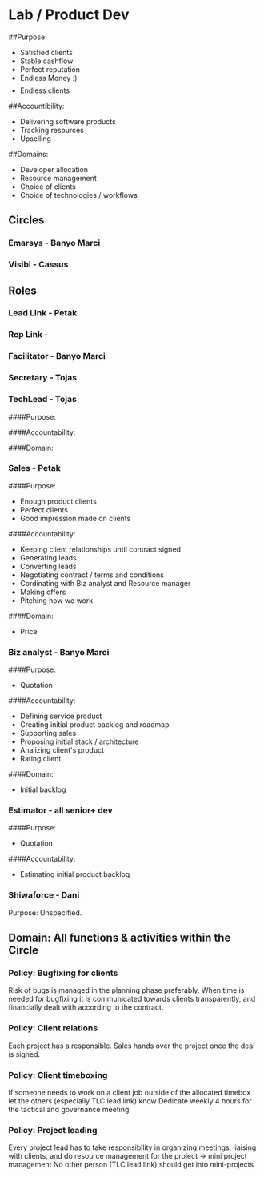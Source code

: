 # Lab / Product Dev
##Purpose:
 - Satisfied clients
 - Stable cashflow
 - Perfect reputation
 - Endless Money :) $$$$
 - Endless clients

##Accountibility:
 - Delivering software products
 - Tracking resources
 - Upselling

##Domains:
 - Developer allocation
 - Resource management
 - Choice of clients
 - Choice of technologies / workflows

## Circles

### Emarsys - Banyo Marci
### Visibl - Cassus

## Roles

### Lead Link - Petak
### Rep Link -
### Facilitator - Banyo Marci
### Secretary - Tojas

### TechLead - Tojas
####Purpose:


####Accountability: 


####Domain:


### Sales - Petak
####Purpose:
 - Enough product clients
 - Perfect clients
 - Good impression made on clients

####Accountability: 
 - Keeping client relationships until contract signed
 - Generating leads
 - Converting leads
 - Negotiating contract / terms and conditions
 - Cordinating with Biz analyst and Resource manager
 - Making offers
 - Pitching how we work

####Domain:
 - Price

### Biz analyst - Banyo Marci
####Purpose:
 - Quotation

####Accountability: 
 - Defining service product
 - Creating initial product backlog and roadmap
 - Supporting sales
 - Proposing initial stack / architecture
 - Analizing client's product
 - Rating client

####Domain:
 - Initial backlog

### Estimator - all senior+ dev
####Purpose:
 - Quotation

####Accountability:
 - Estimating initial product backlog

### Shiwaforce - Dani
Purpose: Unspecified.


## Domain: All functions & activities within the Circle

### Policy: Bugfixing for clients
Risk of bugs is managed in the planning phase preferably. 
When time is needed for bugfixing it is communicated towards clients transparently, and financially dealt with according to the contract.

### Policy: Client relations
Each project has a responsible. 
Sales hands over the project once the deal is signed.

### Policy: Client timeboxing
If someone needs to work on a client job outside of the allocated timebox let the others (especially TLC lead link) know 
Dedicate weekly 4 hours for the tactical and governance meeting.

### Policy: Project leading
Every project lead has to take responsibility in organizing meetings, liaising with clients, and do resource management for the project → mini project management 
No other person (TLC lead link) should get into mini-projects

